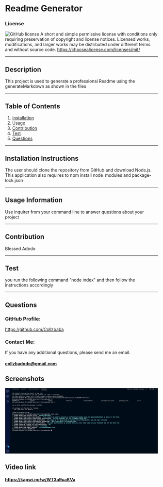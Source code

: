 # Readme Generator
  ### License
  ![GitHub license](https://img.shields.io/badge/license-MIT-blue.svg)
  A short and simple permissive license with conditions only requiring preservation of copyright and license notices. Licensed works, modifications, and larger works may be distributed under different terms and without source code.
  https://choosealicense.com/licenses/mit/
  ***
  
  ## Description
  This project is used to generate a professional Readme using the generateMarkdown as shown in the files
  ***
  
  ## Table of Contents
  1. [Installation](#installation)
  2. [Usage](#usage)
  3. [Contribution](#contribution)
  4. [Test](#test)
  5. [Questions](#questions)
  ***
  
  <a name="installation"></a>
  ## Installation Instructions
  
  The user should clone the repository from GitHub and download Node.js. This application also requires to npm install node_modules and package-lock.json
  ***
  
  <a name="usage"></a>
  ## Usage Information
  
  Use inquirer from your command line to answer questions about your project
  ***
  
  <a name="contribution"></a>
  ## Contribution
  Blessed Adodo
  ***

  <a name="Test"></a>
  ## Test
  you run the following command "node index" and then follow the instructions accordingly
  ***
  
  <a name="questions"></a>
  ## Questions
  
  ### GitHub Profile:
  https://github.com/Collzbaba
  
  ### Contact Me:
  If you have any additional questions, please send me an email.
  #### collzbadodo@gmail.com 

  ## Screenshots
  ![Screenshots](./images/readme-generator-screenshot.png)

  ## Video link
  #### https://kapwi.ng/w/WT3a9uaKVa


  